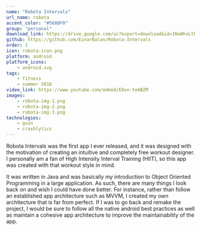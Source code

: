 ```yaml
---
name: "Robota Intervals"
url_name: robota
accent_color: "#5688F0"
group: "personal"
download_link: https://drive.google.com/uc?export=download&id=1NxWhxLtE2jH7J8zO2cpKESx6Txd91Yql
github: https://github.com/EinarBalan/Robota-Intervals
order: 1
icon: robota-icon.png
platform: android
platform_icons: 
    - android.svg
tags:
    - fitness
    - summer 2018
video_link: https://www.youtube.com/embed/E8vn-teABZM
images: 
    - robota-img-1.png
    - robota-img-2.png
    - robota-img-3.png
technologies:
    - gson
    - crashlytics
---
```


Robota Intervals was the first app I ever released, and it was designed with the motivation of creating an intuitive and completely free workout designer. I personally am a fan of High Intensity Interval Training (HIIT), so this app was created with that workout style in mind. 

It was written in Java and was basically my introduction to Object Oriented Programming in a large application. As such, there are many things I look back on and wish I could have done better. For instance, rather than follow an established app architecture such as MVVM, I created my own architecture that is far from perfect. If I was to go back and remake the project, I would be sure to follow all the native android best practices as well as maintain a cohesive app architecture to improve the maintainability of the app.